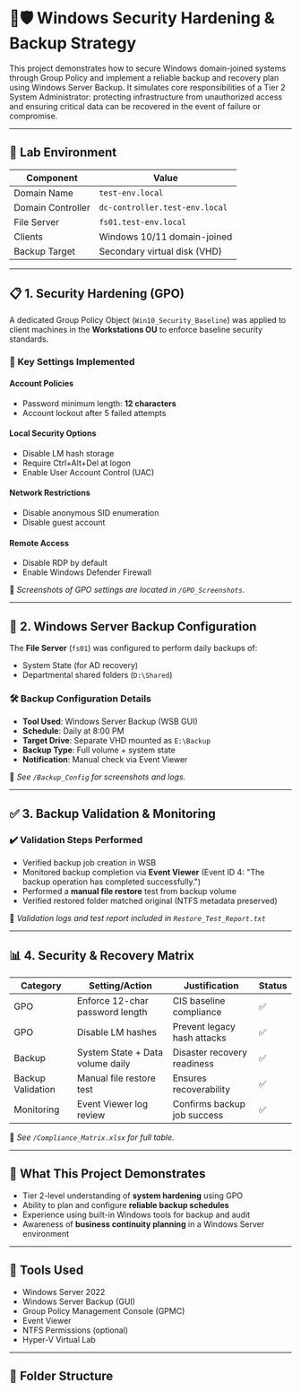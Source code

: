 # 🔐🛡️ Windows Security Hardening & Backup Strategy

This project demonstrates how to secure Windows domain-joined systems through Group Policy and implement a reliable backup and recovery plan using Windows Server Backup. It simulates core responsibilities of a Tier 2 System Administrator: protecting infrastructure from unauthorized access and ensuring critical data can be recovered in the event of failure or compromise.

---

## 🧪 Lab Environment

| Component           | Value                          |
|---------------------|--------------------------------|
| Domain Name         | `test-env.local`               |
| Domain Controller   | `dc-controller.test-env.local` |
| File Server         | `fs01.test-env.local`          |
| Clients             | Windows 10/11 domain-joined    |
| Backup Target       | Secondary virtual disk (VHD)   |

---

## 📋 1. Security Hardening (GPO)

A dedicated Group Policy Object (`Win10_Security_Baseline`) was applied to client machines in the **Workstations OU** to enforce baseline security standards.

### 🔐 Key Settings Implemented

#### Account Policies
- Password minimum length: **12 characters**
- Account lockout after 5 failed attempts

#### Local Security Options
- Disable LM hash storage
- Require Ctrl+Alt+Del at logon
- Enable User Account Control (UAC)

#### Network Restrictions
- Disable anonymous SID enumeration
- Disable guest account

#### Remote Access
- Disable RDP by default
- Enable Windows Defender Firewall

📁 *Screenshots of GPO settings are located in `/GPO_Screenshots`.*

---

## 🔄 2. Windows Server Backup Configuration

The **File Server** (`fs01`) was configured to perform daily backups of:

- System State (for AD recovery)
- Departmental shared folders (`D:\Shared`)

### 🛠️ Backup Configuration Details

- **Tool Used**: Windows Server Backup (WSB GUI)
- **Schedule**: Daily at 8:00 PM
- **Target Drive**: Separate VHD mounted as `E:\Backup`
- **Backup Type**: Full volume + system state
- **Notification**: Manual check via Event Viewer

📁 *See `/Backup_Config` for screenshots and logs.*

---

## ✅ 3. Backup Validation & Monitoring

### ✔️ Validation Steps Performed

- Verified backup job creation in WSB
- Monitored backup completion via **Event Viewer** (Event ID 4: "The backup operation has completed successfully.")
- Performed a **manual file restore** test from backup volume
- Verified restored folder matched original (NTFS metadata preserved)

📁 *Validation logs and test report included in `Restore_Test_Report.txt`*

---

## 📊 4. Security & Recovery Matrix

| Category         | Setting/Action                      | Justification                            | Status |
|------------------|-------------------------------------|------------------------------------------|--------|
| GPO              | Enforce 12-char password length      | CIS baseline compliance                  | ✅     |
| GPO              | Disable LM hashes                    | Prevent legacy hash attacks              | ✅     |
| Backup           | System State + Data volume daily     | Disaster recovery readiness              | ✅     |
| Backup Validation| Manual file restore test             | Ensures recoverability                   | ✅     |
| Monitoring       | Event Viewer log review              | Confirms backup job success              | ✅     |

📁 *See `/Compliance_Matrix.xlsx` for full table.*

---

## 🧠 What This Project Demonstrates

- Tier 2-level understanding of **system hardening** using GPO
- Ability to plan and configure **reliable backup schedules**
- Experience using built-in Windows tools for backup and audit
- Awareness of **business continuity planning** in a Windows Server environment

---

## 🧰 Tools Used

- Windows Server 2022
- Windows Server Backup (GUI)
- Group Policy Management Console (GPMC)
- Event Viewer
- NTFS Permissions (optional)
- Hyper-V Virtual Lab

---

## 📁 Folder Structure

